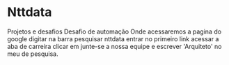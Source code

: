 # Nttdata
Projetos e desafios
Desafio de automação 
Onde acessaremos a pagina do google digitar na barra pesquisar nttdata entrar no primeiro link acessar a aba de carreira clicar em junte-se a nossa equipe e escrever
'Arquiteto' no meu de pesquisa.
